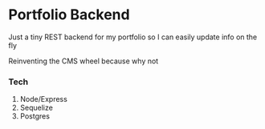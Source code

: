 # Portfolio Backend

Just a tiny REST backend for my portfolio so I can easily update info on the fly

Reinventing the CMS wheel because why not

### Tech

1. Node/Express
2. Sequelize
3. Postgres
